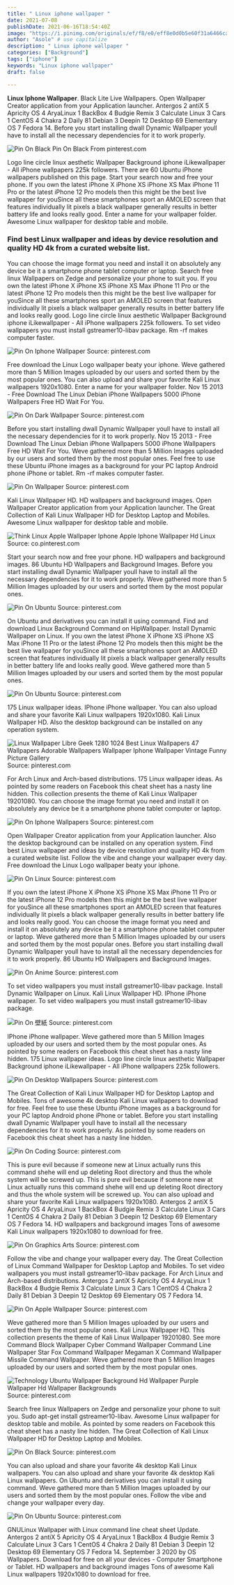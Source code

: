 ```yaml
---
title: " Linux iphone wallpaper "
date: 2021-07-08
publishDate: 2021-06-16T18:54:40Z
image: "https://i.pinimg.com/originals/ef/f8/e0/eff8e0d0b5e60f31a6466cac789fb259.jpg"
author: "Asole" # use capitalize
description: " Linux iphone wallpaper "
categories: ["Background"]
tags: ["iphone"]
keywords: "Linux iphone wallpaper"
draft: false

---
```



**Linux Iphone Wallpaper**. Black Lite Live Wallpapers. Open Wallpaper Creator application from your Application launcher. Antergos 2 antiX 5 Apricity OS 4 AryaLinux 1 BackBox 4 Budgie Remix 3 Calculate Linux 3 Cars 1 CentOS 4 Chakra 2 Daily 81 Debian 3 Deepin 12 Desktop 69 Elementary OS 7 Fedora 14. Before you start installing dwall Dynamic Wallpaper youll have to install all the necessary dependencies for it to work properly.

![Pin On Black](https://i.pinimg.com/originals/c2/ec/de/c2ecde2880199e5810b6074dbc1e4614.jpg "Pin On Black")
Pin On Black From pinterest.com


Logo line circle linux aesthetic Wallpaper Background iphone iLikewallpaper - All iPhone wallpapers 225k followers. There are 60 Ubuntu iPhone wallpapers published on this page. Start your search now and free your phone. If you own the latest iPhone X iPhone XS iPhone XS Max iPhone 11 Pro or the latest iPhone 12 Pro models then this might be the best live wallpaper for youSince all these smartphones sport an AMOLED screen that features individually lit pixels a black wallpaper generally results in better battery life and looks really good. Enter a name for your wallpaper folder. Awesome Linux wallpaper for desktop table and mobile.

### Find best Linux wallpaper and ideas by device resolution and quality HD 4k from a curated website list.

You can choose the image format you need and install it on absolutely any device be it a smartphone phone tablet computer or laptop. Search free linux Wallpapers on Zedge and personalize your phone to suit you. If you own the latest iPhone X iPhone XS iPhone XS Max iPhone 11 Pro or the latest iPhone 12 Pro models then this might be the best live wallpaper for youSince all these smartphones sport an AMOLED screen that features individually lit pixels a black wallpaper generally results in better battery life and looks really good. Logo line circle linux aesthetic Wallpaper Background iphone iLikewallpaper - All iPhone wallpapers 225k followers. To set video wallpapers you must install gstreamer10-libav package. Rm -rf makes computer faster.


![Pin On Iphone Wallpaper](https://i.pinimg.com/originals/19/d7/c2/19d7c279d43702e2c34ac38d489b98df.jpg "Pin On Iphone Wallpaper")
Source: pinterest.com

Free download the Linux Logo wallpaper beaty your iphone. Weve gathered more than 5 Million Images uploaded by our users and sorted them by the most popular ones. You can also upload and share your favorite Kali Linux wallpapers 1920x1080. Enter a name for your wallpaper folder. Nov 15 2013 - Free Download The Linux Debian iPhone Wallpapers 5000 iPhone Wallpapers Free HD Wait For You.

![Pin On Dark Wallpaper](https://i.pinimg.com/originals/73/ae/6a/73ae6a2e01b426bfef11984739c901f7.jpg "Pin On Dark Wallpaper")
Source: pinterest.com

Before you start installing dwall Dynamic Wallpaper youll have to install all the necessary dependencies for it to work properly. Nov 15 2013 - Free Download The Linux Debian iPhone Wallpapers 5000 iPhone Wallpapers Free HD Wait For You. Weve gathered more than 5 Million Images uploaded by our users and sorted them by the most popular ones. Feel free to use these Ubuntu iPhone images as a background for your PC laptop Android phone iPhone or tablet. Rm -rf makes computer faster.

![Pin On Wallpaper](https://i.pinimg.com/originals/b7/33/e9/b733e9dde55cee9a311ce84e4616be72.png "Pin On Wallpaper")
Source: pinterest.com

Kali Linux Wallpaper HD. HD wallpapers and background images. Open Wallpaper Creator application from your Application launcher. The Great Collection of Kali Linux Wallpaper HD for Desktop Laptop and Mobiles. Awesome Linux wallpaper for desktop table and mobile.

![Think Linux Apple Wallpaper Iphone Apple Iphone Wallpaper Hd Linux](https://i.pinimg.com/originals/d5/c5/2a/d5c52ad6e3acc69873c4bf5ef41cdcd8.jpg "Think Linux Apple Wallpaper Iphone Apple Iphone Wallpaper Hd Linux")
Source: co.pinterest.com

Start your search now and free your phone. HD wallpapers and background images. 86 Ubuntu HD Wallpapers and Background Images. Before you start installing dwall Dynamic Wallpaper youll have to install all the necessary dependencies for it to work properly. Weve gathered more than 5 Million Images uploaded by our users and sorted them by the most popular ones.

![Pin On Ubuntu](https://i.pinimg.com/originals/6c/66/14/6c66146e5767376f9218e86c27259afb.jpg "Pin On Ubuntu")
Source: pinterest.com

On Ubuntu and derivatives you can install it using command. Find and download Linux Background Command on HipWallpaper. Install Dynamic Wallpaper on Linux. If you own the latest iPhone X iPhone XS iPhone XS Max iPhone 11 Pro or the latest iPhone 12 Pro models then this might be the best live wallpaper for youSince all these smartphones sport an AMOLED screen that features individually lit pixels a black wallpaper generally results in better battery life and looks really good. Weve gathered more than 5 Million Images uploaded by our users and sorted them by the most popular ones.

![Pin On Ubuntu](https://i.pinimg.com/originals/75/59/1d/75591d6b50643638d15940f0549f08a6.jpg "Pin On Ubuntu")
Source: pinterest.com

175 Linux wallpaper ideas. IPhone iPhone wallpaper. You can also upload and share your favorite Kali Linux wallpapers 1920x1080. Kali Linux Wallpaper HD. Also the desktop background can be installed on any operation system.

![Linux Wallpaper Libre Geek 1280 1024 Best Linux Wallpapers 47 Wallpapers Adorable Wallpapers Wallpaper Iphone Wallpaper Vintage Funny Picture Gallery](https://i.pinimg.com/originals/0c/ef/a8/0cefa885afe32f8c7dc7a391b86aa6f4.jpg "Linux Wallpaper Libre Geek 1280 1024 Best Linux Wallpapers 47 Wallpapers Adorable Wallpapers Wallpaper Iphone Wallpaper Vintage Funny Picture Gallery")
Source: pinterest.com

For Arch Linux and Arch-based distributions. 175 Linux wallpaper ideas. As pointed by some readers on Facebook this cheat sheet has a nasty line hidden. This collection presents the theme of Kali Linux Wallpaper 19201080. You can choose the image format you need and install it on absolutely any device be it a smartphone phone tablet computer or laptop.

![Pin On Iphone Wallpapers](https://i.pinimg.com/originals/cd/f9/c2/cdf9c28b1483db1c59d14155942a7a7f.jpg "Pin On Iphone Wallpapers")
Source: pinterest.com

Open Wallpaper Creator application from your Application launcher. Also the desktop background can be installed on any operation system. Find best Linux wallpaper and ideas by device resolution and quality HD 4k from a curated website list. Follow the vibe and change your wallpaper every day. Free download the Linux Logo wallpaper beaty your iphone.

![Pin On Linux](https://i.pinimg.com/originals/cb/f7/97/cbf7979cc67756c979a1ac55919afeef.jpg "Pin On Linux")
Source: pinterest.com

If you own the latest iPhone X iPhone XS iPhone XS Max iPhone 11 Pro or the latest iPhone 12 Pro models then this might be the best live wallpaper for youSince all these smartphones sport an AMOLED screen that features individually lit pixels a black wallpaper generally results in better battery life and looks really good. You can choose the image format you need and install it on absolutely any device be it a smartphone phone tablet computer or laptop. Weve gathered more than 5 Million Images uploaded by our users and sorted them by the most popular ones. Before you start installing dwall Dynamic Wallpaper youll have to install all the necessary dependencies for it to work properly. 86 Ubuntu HD Wallpapers and Background Images.

![Pin On Anime](https://i.pinimg.com/originals/c3/d8/94/c3d894da1efadf65cf41ce98f4a442be.jpg "Pin On Anime")
Source: pinterest.com

To set video wallpapers you must install gstreamer10-libav package. Install Dynamic Wallpaper on Linux. Kali Linux Wallpaper HD. IPhone iPhone wallpaper. To set video wallpapers you must install gstreamer10-libav package.

![Pin On 壁紙](https://i.pinimg.com/originals/07/b1/c7/07b1c71908c28d18083fffbe509db2f9.jpg "Pin On 壁紙")
Source: pinterest.com

IPhone iPhone wallpaper. Weve gathered more than 5 Million Images uploaded by our users and sorted them by the most popular ones. As pointed by some readers on Facebook this cheat sheet has a nasty line hidden. 175 Linux wallpaper ideas. Logo line circle linux aesthetic Wallpaper Background iphone iLikewallpaper - All iPhone wallpapers 225k followers.

![Pin On Desktop Wallpapers](https://i.pinimg.com/originals/bd/79/dd/bd79ddbd4668010de3be25f869e75beb.jpg "Pin On Desktop Wallpapers")
Source: pinterest.com

The Great Collection of Kali Linux Wallpaper HD for Desktop Laptop and Mobiles. Tons of awesome 4k desktop Kali Linux wallpapers to download for free. Feel free to use these Ubuntu iPhone images as a background for your PC laptop Android phone iPhone or tablet. Before you start installing dwall Dynamic Wallpaper youll have to install all the necessary dependencies for it to work properly. As pointed by some readers on Facebook this cheat sheet has a nasty line hidden.

![Pin On Coding](https://i.pinimg.com/736x/40/a9/0b/40a90bdea2c6ae9c8cdcbf83c397ebf2.jpg "Pin On Coding")
Source: pinterest.com

This is pure evil because if someone new at Linux actually runs this command shehe will end up deleting Root directory and thus the whole system will be screwed up. This is pure evil because if someone new at Linux actually runs this command shehe will end up deleting Root directory and thus the whole system will be screwed up. You can also upload and share your favorite Kali Linux wallpapers 1920x1080. Antergos 2 antiX 5 Apricity OS 4 AryaLinux 1 BackBox 4 Budgie Remix 3 Calculate Linux 3 Cars 1 CentOS 4 Chakra 2 Daily 81 Debian 3 Deepin 12 Desktop 69 Elementary OS 7 Fedora 14. HD wallpapers and background images Tons of awesome Kali Linux wallpapers 1920x1080 to download for free.

![Pin On Graphics Arts](https://i.pinimg.com/originals/14/2b/4c/142b4cc291b1a6b35ae9864bac162076.png "Pin On Graphics Arts")
Source: pinterest.com

Follow the vibe and change your wallpaper every day. The Great Collection of Linux Command Wallpaper for Desktop Laptop and Mobiles. To set video wallpapers you must install gstreamer10-libav package. For Arch Linux and Arch-based distributions. Antergos 2 antiX 5 Apricity OS 4 AryaLinux 1 BackBox 4 Budgie Remix 3 Calculate Linux 3 Cars 1 CentOS 4 Chakra 2 Daily 81 Debian 3 Deepin 12 Desktop 69 Elementary OS 7 Fedora 14.

![Pin On Apple Wallpaper](https://i.pinimg.com/originals/a8/9f/9f/a89f9fb34580bf2773a14650897079c6.jpg "Pin On Apple Wallpaper")
Source: pinterest.com

Weve gathered more than 5 Million Images uploaded by our users and sorted them by the most popular ones. Kali Linux Wallpaper HD. This collection presents the theme of Kali Linux Wallpaper 19201080. See more Command Block Wallpaper Cyber Command Wallpaper Command Line Wallpaper Star Fox Command Wallpaper Megaman X Command Wallpaper Missile Command Wallpaper. Weve gathered more than 5 Million Images uploaded by our users and sorted them by the most popular ones.

![Technology Ubuntu Wallpaper Background Hd Wallpaper Purple Wallpaper Hd Wallpaper Backgrounds](https://i.pinimg.com/originals/de/12/ba/de12ba536306e3513ae11e0de9a6a32d.jpg "Technology Ubuntu Wallpaper Background Hd Wallpaper Purple Wallpaper Hd Wallpaper Backgrounds")
Source: pinterest.com

Search free linux Wallpapers on Zedge and personalize your phone to suit you. Sudo apt-get install gstreamer10-libav. Awesome Linux wallpaper for desktop table and mobile. As pointed by some readers on Facebook this cheat sheet has a nasty line hidden. The Great Collection of Kali Linux Wallpaper HD for Desktop Laptop and Mobiles.

![Pin On Black](https://i.pinimg.com/originals/c2/ec/de/c2ecde2880199e5810b6074dbc1e4614.jpg "Pin On Black")
Source: pinterest.com

You can also upload and share your favorite 4k desktop Kali Linux wallpapers. You can also upload and share your favorite 4k desktop Kali Linux wallpapers. On Ubuntu and derivatives you can install it using command. Weve gathered more than 5 Million Images uploaded by our users and sorted them by the most popular ones. Follow the vibe and change your wallpaper every day.

![Pin On Ubuntu](https://i.pinimg.com/originals/ef/f8/e0/eff8e0d0b5e60f31a6466cac789fb259.jpg "Pin On Ubuntu")
Source: pinterest.com

GNULinux Wallpaper with Linux command line cheat sheet Update. Antergos 2 antiX 5 Apricity OS 4 AryaLinux 1 BackBox 4 Budgie Remix 3 Calculate Linux 3 Cars 1 CentOS 4 Chakra 2 Daily 81 Debian 3 Deepin 12 Desktop 69 Elementary OS 7 Fedora 14. September 3 2020 by OS Wallpapers. Download for free on all your devices - Computer Smartphone or Tablet. HD wallpapers and background images Tons of awesome Kali Linux wallpapers 1920x1080 to download for free.

